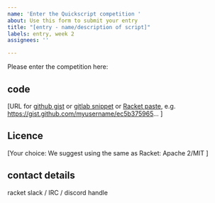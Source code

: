 ```yaml
---
name: 'Enter the Quickscript competition '
about: Use this form to submit your entry
title: "[entry - name/description of script]"
labels: entry, week 2
assignees: ''

---
```


Please enter the competition here:

## code
[URL for [github gist](https://gist.github.com) or [gitlab snippet](https://gitlab.com/snippets) or [Racket paste](http://pasterack.org), e.g. https://gist.github.com/myusername/ec5b375965... ]


## Licence 
[Your choice: We suggest using the same as Racket: Apache 2/MIT ]

## contact details 
racket slack / IRC / discord handle
